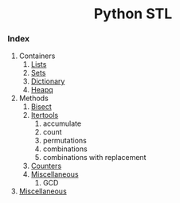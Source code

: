 <div align="center">

<h1 align="center">Python STL</h1>

</div>

### Index
1. Containers
    1. [Lists](./containers/lists.md)
    2. [Sets](./containers/sets.md)
    3. [Dictionary](./containers/dictionary.md)
    4. [Heapq](./containers/heapq.md)
2. Methods
    1. [Bisect](./methods/bisect.md)
    2. [Itertools](./methods/itertools.md)
        1. accumulate
        2. count
        3. permutations
        4. combinations
        5. combinations with replacement
    3. [Counters](./methods/Counters.md)
    4. [Miscellaneous]()
        1. GCD
3. [Miscellaneous]()